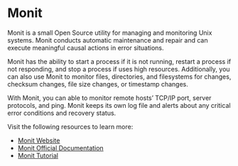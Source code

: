 # Monit

Monit is a small Open Source utility for managing and monitoring Unix systems. Monit conducts automatic maintenance and repair and can execute meaningful causal actions in error situations.

Monit has the ability to start a process if it is not running, restart a process if not responding, and stop a process if uses high resources. Additionally, you can also use Monit to monitor files, directories, and filesystems for changes, checksum changes, file size changes, or timestamp changes.

With Monit, you can able to monitor remote hosts’ TCP/IP port, server protocols, and ping. Monit keeps its own log file and alerts about any critical error conditions and recovery status.

Visit the following resources to learn more:

- [Monit Website](https://mmonit.com/monit/)
- [Monit Official Documentation](https://mmonit.com/monit/documentation/monit.html)
- [Monit Tutorial](https://www.tecmint.com/monit-linux-services-monitoring/)
